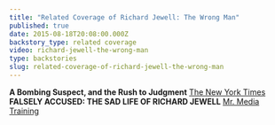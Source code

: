 ```yaml
---
title: "Related Coverage of Richard Jewell: The Wrong Man"
published: true
date: 2015-08-18T20:08:00.000Z
backstory_type: related coverage
video: richard-jewell-the-wrong-man
type: backstories
slug: related-coverage-of-richard-jewell-the-wrong-man
---
```


**A Bombing Suspect, and the Rush to Judgment**
[The New York Times](http://www.nytimes.com/2013/10/07/booming/a-bombing-suspect-and-the-rush-to-judgment.html?ref=booming&_r=0)
**FALSELY ACCUSED: THE SAD LIFE OF RICHARD JEWELL**
[Mr. Media Training](http://www.mrmediatraining.com/2013/10/07/falsely-accused-the-sad-life-of-richard-jewell/)


